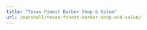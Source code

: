 ```yaml
---
title: "Texas Finest Barber Shop & Salon"
url: /marshall/texas-finest-barber-shop-and-salon/
---
```

